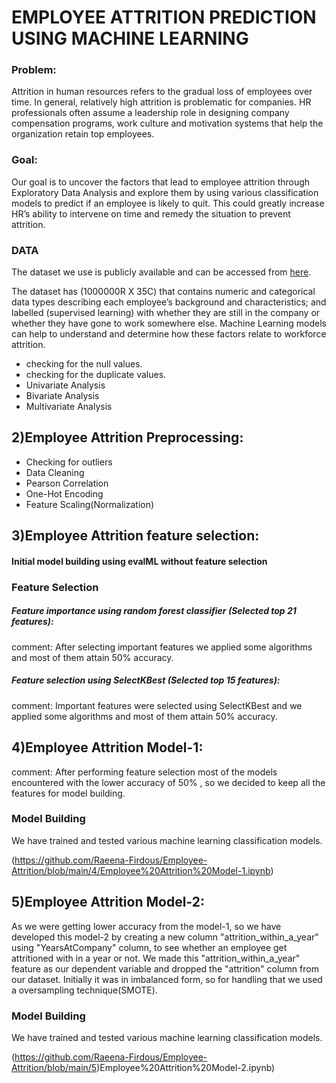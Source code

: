 # EMPLOYEE ATTRITION PREDICTION USING MACHINE LEARNING

### Problem:
Attrition in human resources refers to the gradual loss of employees over time. In general, relatively high attrition is problematic for companies. HR professionals often assume a leadership role in designing company compensation programs, work culture and motivation systems that help the organization retain top employees.


### Goal:
Our goal is to uncover the factors that lead to employee attrition through Exploratory Data Analysis and explore them by using various classification models to predict if an employee is likely to quit. This could greatly increase HR’s ability to intervene on time and remedy the situation to prevent attrition.


### DATA

The dataset we use is publicly available and can be accessed from [here](https://excelbianalytics.com/wp/downloads-21-sample-csv-files-data-sets-for-testing-till-5-million-records-hr-analytics-for-attrition/).

The dataset has (1000000R X 35C) that contains numeric and categorical data types describing each employee’s background and characteristics; and labelled (supervised learning) with whether they are still in the company or whether they have gone to work somewhere else. Machine Learning models can help to understand and determine how these factors relate to workforce attrition.
 
* checking for the null values.
* checking for the duplicate values.
* Univariate Analysis
* Bivariate Analysis
* Multivariate Analysis


## 2)Employee Attrition Preprocessing:
* Checking for outliers
* Data Cleaning
* Pearson Correlation
* One-Hot Encoding
* Feature Scaling(Normalization)

## 3)Employee Attrition feature selection:

#### Initial model building using evalML without feature selection
### Feature Selection
##### Feature importance using random forest classifier (Selected top 21 features):
comment: After selecting important features we applied some algorithms and most of them attain 50% accuracy.
##### Feature selection using SelectKBest (Selected top 15 features):
comment: Important features were selected using SelectKBest and we applied some algorithms and most of them attain 50% accuracy.

## 4)Employee Attrition Model-1:

comment: After performing feature selection most of the models encountered with the lower accuracy of 50% , so we decided to keep all the features for model building.
### Model Building
We have trained and tested various machine learning classification models.

(https://github.com/Raeena-Firdous/Employee-Attrition/blob/main/4/Employee%20Attrition%20Model-1.ipynb)

## 5)Employee Attrition Model-2:

As we were getting lower accuracy from the model-1, so we have developed this model-2 by creating a new column "attrition_within_a_year" using "YearsAtCompany" column,
to see whether an employee get attritioned with in a year or not. We made this "attrition_within_a_year" feature as our dependent variable and dropped the "attrition" column from our dataset. 
Initially it was in imbalanced form, so for handling that we used a oversampling technique(SMOTE).
### Model Building
We have trained and tested various machine learning classification models.

(https://github.com/Raeena-Firdous/Employee-Attrition/blob/main/5)Employee%20Attrition%20Model-2.ipynb)

